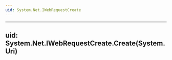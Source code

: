 ```yaml
---
uid: System.Net.IWebRequestCreate
---
```


---
uid: System.Net.IWebRequestCreate.Create(System.Uri)
---
